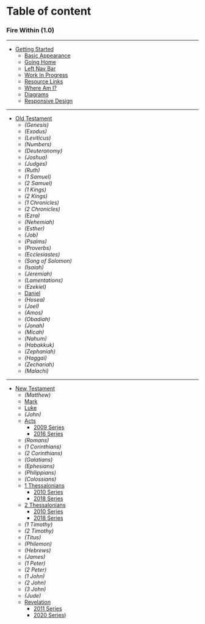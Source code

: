 # Table of content 

### Fire Within (1.0)

----
- [Getting Started](start.md)
  * [Basic Appearance](start.md#basic-appearance)
  * [Going Home](start.md#going-home)
  * [Left Nav Bar](start.md#left-nav-bar)
  * [Work In Progress](start.md#work-in-progress)
  * [Resource Links](start.md#resource-links)
  * [Where Am I?](start.md#where-am-i)
  * [Diagrams](start.md#diagrams)
  * [Responsive Design](start.md#responsive-design)

----
- [Old Testament](OldTestament.md)
  * _(Genesis)_
  * _(Exodus)_
  * _(Leviticus)_
  * _(Numbers)_
  * _(Deuteronomy)_
  * _(Joshua)_
  * _(Judges)_
  * _(Ruth)_
  * _(1 Samuel)_
  * _(2 Samuel)_
  * _(1 Kings)_
  * _(2 Kings)_
  * _(1 Chronicles)_
  * _(2 Chronicles)_
  * _(Ezra)_
  * _(Nehemiah)_
  * _(Esther)_
  * _(Job)_
  * _(Psalms)_
  * _(Proverbs)_
  * _(Ecclesiastes)_
  * _(Song of Solomon)_
  * _(Isaiah)_
  * _(Jeremiah)_
  * _(Lamentations)_
  * _(Ezekiel)_
  * [Daniel](Daniel.md)
  * _(Hosea)_
  * _(Joel)_
  * _(Amos)_
  * _(Obadiah)_
  * _(Jonah)_
  * _(Micah)_
  * _(Nahum)_
  * _(Habakkuk)_
  * _(Zephaniah)_
  * _(Haggai)_
  * _(Zechariah)_
  * _(Malachi)_

----
- [New Testament](NewTestament.md)
  * _(Matthew)_
  * [Mark](Mark.md)
  * [Luke](Luke.md)
  * _(John)_
  * [Acts](Acts.md)
    * [2009 Series](Acts.md#2009-acts-series-sundays)
    * [2016 Series](Acts.md#2015-2016-acts-series-mid-week)
  * _(Romans)_
  * _(1 Corinthians)_
  * _(2 Corinthians)_
  * _(Galatians)_
  * _(Ephesians)_
  * _(Philippians)_
  * _(Colossians)_
  * [1 Thessalonians](1Thessalonians.md)
    * [2010 Series](1Thessalonians.md#2010-series-sundays)
    * [2018 Series](1Thessalonians.md#2018-series-mid-week)
  * [2 Thessalonians](2Thessalonians.md)
    * [2010 Series](2Thessalonians.md#2010-series-sundays)
    * [2018 Series](2Thessalonians.md#2018-series-mid-week)
  * _(1 Timothy)_
  * _(2 Timothy)_
  * _(Titus)_
  * _(Philemon)_
  * _(Hebrews)_
  * _(James)_
  * _(1 Peter)_
  * _(2 Peter)_
  * _(1 John)_
  * _(2 John)_
  * _(3 John)_
  * _(Jude)_
  * [Revelation](Revelation.md)
    * [2011 Series](Revelation.md#2011-series-sundays)
    * [2020 Series](Revelation.md#2020-2021-series-mid-week))
